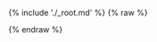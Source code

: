 ---
---

{% include './_root.md' %}
{% raw %}
<script>
const _fns = {};
const logs = [];
function injectLogger(method) {
  _fns[method] = console[method].bind(console);
  console[method] = (...args) => {
    logs.push([method, ...args]);
    return _fns[method](...args);
  }
}
for (const method of ['log', 'info', 'warn', 'error']) {
  injectLogger(method);
}
function shimLogValue(v) {
  if (typeof v === 'function') {
    return v.name;
  }
  if (Array.isArray(v)) {
    return v.map(shimLogValue);
  }
  if (v instanceof window.Element) {
    return `<${v.tagName.toLowerCase()}>`;
  }
  if (typeof v === 'object') {
    if (v.constructor !== window.Object) {
      return `${v}`;
    }
    const obj = {};
    for (const k in v) {
      obj[k] = shimLogValue(v[k]);
    }
    return obj;
  }
  return v;
}
function stringifyLogs() {
  content = '';
  for (const log of logs) {
    content += JSON.stringify(shimLogValue(log.filter(v => typeof v !== 'string' || (!v.startsWith('%c') && !v.startsWith('color:'))))) + '\n';
  }
  return content;
}
function downloadLogs() {
  const blob = new Blob([stringifyLogs()], { type: 'text/plain' });
  const url = URL.createObjectURL(blob);
  const a = document.createElement('a');
  a.href = url;
  a.download = 'sdk-log.jsonl';
  a.click();
  URL.revokeObjectURL(url);
}
document.getElementById('save-log-btn').addEventListener('click', downloadLogs);
</script>
<script>
const misocmd = window.misocmd || (window.misocmd = []);
misocmd.push(async () => {
  const client = new MisoClient({
    apiKey: '...',
    apiHost: 'http://localhost:9901/api',
  });
  const start = Date.now();
  const onDebug = ({ summary, timestamp, elapsed, ref, operation, conflict }) => console.log(`[${(timestamp - start) / 1000}](${elapsed[0] / 1000}, ${elapsed[1] / 1000})`, summary, ref, `${operation}`, conflict);
  const workflow = client.ui.ask;
  workflow.useLayouts({
    answer: { onDebug },
  });
  await client.ui.ready;
  const { templates } = MisoClient.ui.defaults.ask;
  const rootElement = document.querySelector('#miso-ask-combo');
  rootElement.innerHTML = templates.root();
});
</script>
{% endraw %}
